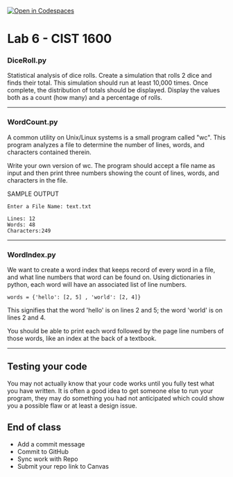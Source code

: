 [![Open in Codespaces](https://classroom.github.com/assets/launch-codespace-2972f46106e565e64193e422d61a12cf1da4916b45550586e14ef0a7c637dd04.svg)](https://classroom.github.com/open-in-codespaces?assignment_repo_id=18489060)
# Lab 6 - CIST 1600

### DiceRoll.py
Statistical analysis of dice rolls.
Create a simulation that rolls 2 dice and finds their total.
This simulation should run at least 10,000 times.
Once complete, the distribution of totals should be displayed.
Display the values both as a count (how many) and a percentage of rolls.

---
### WordCount.py
A common utility on Unix/Linux systems is a small program called "wc".  This program analyzes a file to determine the number of lines, words, and characters contained therein.

Write your own version of wc.  The program should accept a file name as input and then print three numbers showing the count of lines, words, and characters in the file.

SAMPLE OUTPUT
```
Enter a File Name: text.txt

Lines: 12
Words: 48
Characters:249
```
---
### WordIndex.py
We want to create a word index that keeps record of every word in a file, and what line numbers that word can be found on.
Using dictionaries in python, each word will have an associated list of line numbers.
```
words = {'hello': [2, 5] , 'world': [2, 4]}
```
This signifies that the word 'hello' is on lines 2 and 5; the word 'world' is on lines 2 and 4.

You should be able to print each word followed by the page line numbers of those words, like an index at the back of a textbook.

---
## Testing your code
You may not actually know that your code works until you fully test what you have written. It is often a good idea to get someone else to run your program, they may do something you had not anticipated which could show you a possible flaw or at least a design issue.

## End of class
- Add a commit message
- Commit to GitHub
- Sync work with Repo
- Submit your repo link to Canvas
